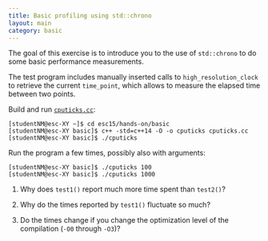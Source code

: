 ```yaml
---
title: Basic profiling using std::chrono
layout: main
category: basic
---
```


The goal of this exercise is to introduce you to the use of
`std::chrono` to do some basic performance measurements.

The test program includes manually inserted calls to
`high_resolution_clock` to retrieve the current `time_point`, which
allows to measure the elapsed time between two points.

Build and run
[`cputicks.cc`](https://github.com/infn-esc/esc15/hands-on/basic/cputicks.cc):

    [studentNM@esc-XY ~]$ cd esc15/hands-on/basic
    [studentNM@esc-XY basic]$ c++ -std=c++14 -O -o cputicks cputicks.cc
    [studentNM@esc-XY basic]$ ./cputicks

Run the program a few times, possibly also with arguments:

    [studentNM@esc-XY basic]$ ./cputicks 100
    [studentNM@esc-XY basic]$ ./cputicks 1000

1. Why does `test1()` report much more time spent than `test2()`?

2. Why do the times reported by `test1()` fluctuate so much?

3. Do the times change if you change the optimization level of the
   compilation (`-O0` through `-O3`)?
